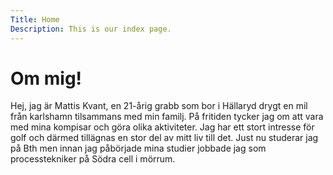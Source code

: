 ```yaml
---
Title: Home
Description: This is our index page.
---
```


Om mig!
==========================

Hej, jag är Mattis Kvant, en 21-årig grabb som bor i Hällaryd drygt en mil från karlshamn tilsammans med min familj. På fritiden tycker jag om att vara med mina kompisar och göra olika aktiviteter. Jag har ett stort intresse för golf och därmed tillägnas en stor del av mitt liv till det. Just nu studerar jag på Bth men innan jag påbörjade mina studier jobbade jag som processtekniker på Södra cell i mörrum.
